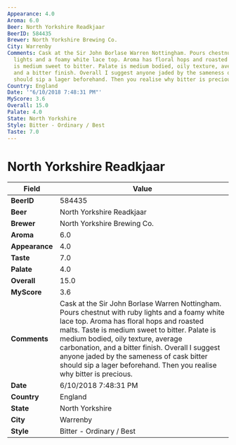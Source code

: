 ```yaml
---
Appearance: 4.0
Aroma: 6.0
Beer: North Yorkshire Readkjaar
BeerID: 584435
Brewer: North Yorkshire Brewing Co.
City: Warrenby
Comments: Cask at the Sir John Borlase Warren Nottingham. Pours chestnut with ruby
  lights and a foamy white lace top. Aroma has floral hops and roasted malts. Taste
  is medium sweet to bitter. Palate is medium bodied, oily texture, average carbonation,
  and a bitter finish. Overall I suggest anyone jaded by the sameness of cask bitter
  should sip a lager beforehand. Then you realise why bitter is precious.
Country: England
Date: '"6/10/2018 7:48:31 PM"'
MyScore: 3.6
Overall: 15.0
Palate: 4.0
State: North Yorkshire
Style: Bitter - Ordinary / Best
Taste: 7.0
---
```


# North Yorkshire Readkjaar

| Field         | Value |
|---------------|-------|
| **BeerID** | 584435 |
| **Beer** | North Yorkshire Readkjaar |
| **Brewer** | North Yorkshire Brewing Co. |
| **Aroma** | 6.0 |
| **Appearance** | 4.0 |
| **Taste** | 7.0 |
| **Palate** | 4.0 |
| **Overall** | 15.0 |
| **MyScore** | 3.6 |
| **Comments** | Cask at the Sir John Borlase Warren Nottingham. Pours chestnut with ruby lights and a foamy white lace top. Aroma has floral hops and roasted malts. Taste is medium sweet to bitter. Palate is medium bodied, oily texture, average carbonation, and a bitter finish. Overall I suggest anyone jaded by the sameness of cask bitter should sip a lager beforehand. Then you realise why bitter is precious. |
| **Date** | 6/10/2018 7:48:31 PM |
| **Country** | England |
| **State** | North Yorkshire |
| **City** | Warrenby |
| **Style** | Bitter - Ordinary / Best |
